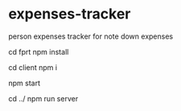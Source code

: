 # expenses-tracker
person expenses tracker for note down expenses

cd fprt
npm install

cd client
npm i

npm start

cd ../
npm run server

